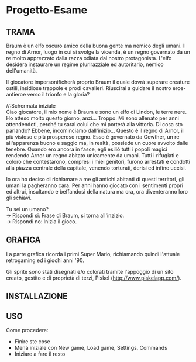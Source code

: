 # Progetto-Esame

<b><h2>TRAMA</h2></b>

Braum è un elfo oscuro amico della buona gente ma nemico degli umani.
Il regno di Arnor, luogo in cui si svolge la vicenda, è un regno governato da un re molto apprezzato dalla razza odiata dal nostro protagonista.
L'elfo desidera instaurare un regime plurirazziale ed autoritario, nemico dell'umanità.

Il giocatore impersonificherà proprio Braum il quale dovrà superare creature ostili, insidiose trappole e prodi cavalieri.
Riuscirai a guidare il nostro eroe-antieroe verso il trionfo e la gloria?

//:Schermata iniziale <br>
Ciao giocatore, il mio nome è Braum e sono un elfo di Lindon, le terre nere.
Ho atteso molto questo giorno, anzi... Troppo.
Mi sono allenato per anni attendendoti, perché tu sarai colui che mi porterà alla vittoria.
Di cosa sto parlando? Ebbene, incominciamo dall'inizio...
Questo è il regno di Arnor, il più vistoso e più prosperoso regno.
Esso è governato da Gowther, un re all'apparenza buono e saggio ma, in realtà, possiede un cuore avvolto dalle tenebre.
Quando ero ancora in fasce, egli esiliò tutti i popoli magici rendendo Arnor un regno abitato unicamente da umani.
Tutti i rifugiati e coloro che contestarono, compresi i miei genitori, furono arrestati e condotti alla piazza centrale della capitale, venendo torturati, derisi ed infine uccisi.

Io ora ho deciso di richiamare a me gli antichi abitanti di questi territori, gli umani la pagheranno cara.
Per anni hanno giocato con i sentimenti propri ed altrui, insultando e beffandosi della natura ma ora, ora diventeranno loro gli schiavi.

Tu sei un umano? <br>
-> Rispondi si: Frase di Braum, si torna all'inzizio. <br>
-> Rispondi no: Inizia il gioco.

<b><h2>GRAFICA</h2></b>

La parte grafica ricorda i primi Super Mario, richiamando quindi l'attuale retrogaming ed i giochi anni '90.

Gli sprite sono stati disegnati e/o colorati tramite l'appoggio di un sito creato, gestito e di proprietà di terzi, Piskel (http://www.piskelapp.com/).

<b><h2>INSTALLAZIONE</h2></b>

<b><h2>USO</h2></b>




Come procedere:

- Finire ste cose
- Menà iniziale con New game, Load game, Settings, Commands
- Iniziare a fare il resto
